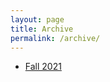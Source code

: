 ```yaml
---
layout: page
title: Archive
permalink: /archive/
---
```


- [Fall 2021](https://kathrynschuler.com/neurolinguistics)
